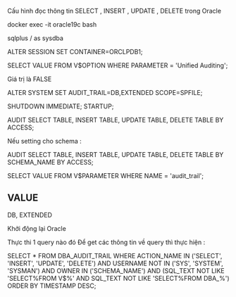 Cấu hình đọc thông tin SELECT , INSERT , UPDATE , DELETE trong Oracle

docker exec -it oracle19c bash

sqlplus / as sysdba

 ALTER SESSION SET CONTAINER=ORCLPDB1;

SELECT VALUE FROM V$OPTION WHERE PARAMETER = 'Unified Auditing';

Giá trị là FALSE

 ALTER SYSTEM SET AUDIT_TRAIL=DB,EXTENDED SCOPE=SPFILE;

SHUTDOWN IMMEDIATE;
STARTUP;


AUDIT SELECT TABLE, INSERT TABLE, UPDATE TABLE, DELETE TABLE BY ACCESS;

Nếu setting cho schema : 

AUDIT SELECT TABLE, INSERT TABLE, UPDATE TABLE, DELETE TABLE BY  SCHEMA_NAME    BY ACCESS;


SELECT VALUE FROM V$PARAMETER WHERE NAME = 'audit_trail';

VALUE
--------------------------------------------------------------------------------
DB, EXTENDED


Khởi động lại Oracle 

Thực thi 1 query nào đó 
Để get các thông tin về query thì thực hiện : 

SELECT   * 
FROM DBA_AUDIT_TRAIL
WHERE ACTION_NAME IN ('SELECT', 'INSERT', 'UPDATE', 'DELETE')
  AND USERNAME NOT IN ('SYS', 'SYSTEM', 'SYSMAN')
  AND OWNER IN ('SCHEMA_NAME')
  AND (SQL_TEXT NOT LIKE 'SELECT%FROM V$%' AND SQL_TEXT NOT LIKE 'SELECT%FROM DBA_%')
ORDER BY TIMESTAMP DESC;
